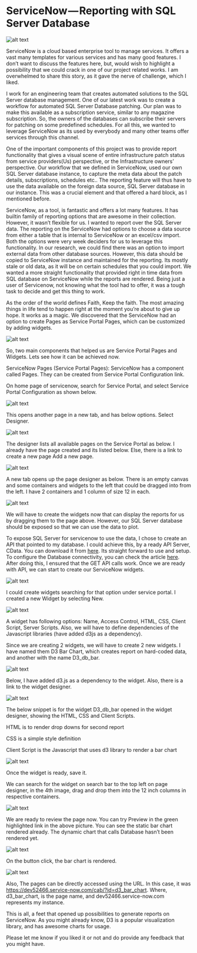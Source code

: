 # ServiceNow — Reporting with SQL Server Database
![alt text](https://cdn-images-1.medium.com/max/1000/1*KKdiVCYl0Moqv8bJBVlwkA.png "Logo Title Text 1")

ServiceNow is a cloud based enterprise tool to manage services. It offers a vast many templates for various services and has many good features. I don’t want to discuss the features here, but, would wish to highlight a possibility that we could crack in one of our project related works. I am overwhelmed to share this story, as it gave the nerve of challenge, which I liked.

I work for an engineering team that creates automated solutions to the SQL Server database management. One of our latest work was to create a workflow for automated SQL Server Database patching. Our plan was to make this available as a subscription service, similar to any magazine subscription. So, the owners of the databases can subscribe their servers for patching on some predefined schedules. For all this, we wanted to leverage ServiceNow as its used by everybody and many other teams offer services through this channel.

One of the important components of this project was to provide report functionality that gives a visual scene of entire infrastructure patch status from service providers(Us) perspective, or the Infrastructure owners’ perspective. Our workflow that we defined in ServiceNow, used our own SQL Server database instance, to capture the meta data about the patch details, subscriptions, schedules etc.. The reporting feature will thus have to use the data available on the foreign data source, SQL Server database in our instance. This was a crucial element and that offered a hard block, as I mentioned before.

ServiceNow, as a tool, is fantastic and offers a lot many features. It has builtin family of reporting options that are awesome in their collection. However, it wasn’t flexible for us. I wanted to report over the SQL Server data. The reporting on the ServiceNow had options to choose a data source from either a table that is internal to ServiceNow or an excel/csv import. Both the options were very week deciders for us to leverage this functionality. In our research, we could find there was an option to import external data from other database sources. However, this data should be copied to ServiceNow instance and maintained for the reporting. Its mostly stale or old data, as it will be on certain schedules that you could import. We wanted a more straight functionality that provided right in time data from SQL database on ServiceNow while the reports are rendered. Being just a user of Servicenow, not knowing what the tool had to offer, it was a tough task to decide and get this thing to work.

As the order of the world defines Faith, Keep the faith. The most amazing things in life tend to happen right at the moment you’re about to give up hope. It works as a magic. We discovered that the ServiceNow had an option to create Pages as Service Portal Pages, which can be customized by adding widgets.

![alt text](https://cdn-images-1.medium.com/max/1000/1*6V_wkWuI36B55uaq5xtTtA.jpeg)

So, two main components that helped us are Service Portal Pages and Widgets. Lets see how it can be achieved now.

ServiceNow Pages (Service Portal Pages): ServiceNow has a component called Pages. They can be created from Service Portal Configuration link.

On home page of servicenow, search for Service Portal, and select Service Portal Configuration as shown below.

![alt text](https://cdn-images-1.medium.com/max/1000/1*dmBs6HSiRczQRELiW4liAQ.png)

This opens another page in a new tab, and has below options. Select Designer.

![alt text](https://cdn-images-1.medium.com/max/1000/1*vnAO8aSMBZWIF7-RE01w_g.png)

The designer lists all available pages on the Service Portal as below. I already have the page created and its listed below. Else, there is a link to create a new page Add a new page.

![alt text](https://cdn-images-1.medium.com/max/1000/1*2m8_EZu3ILs8Wnk3jUB8aQ.png)

A new tab opens up the page designer as below. There is an empty canvas and some containers and widgets to the left that could be dragged into from the left. I have 2 containers and 1 column of size 12 in each.

![alt text](https://cdn-images-1.medium.com/max/1000/1*a18G1i4jMNXTnUDiYfIkCg.png)

We will have to create the widgets now that can display the reports for us by dragging them to the page above. However, our SQL Server database should be exposed so that we can use the data to plot.

To expose SQL Server for servicenow to use the data, I chose to create an API that pointed to my database. I could achieve this, by a ready API Server, CData. You can download it from [here](https://www.cdata.com/download/getfile.aspx?file=free/BWCD-A/setup.exe&name=CData%20API%20Server). Its straight forward to use and setup. To configure the Database connectivity, you can check the article [here](https://dzone.com/articles/building-dynamic-d3js-apps-with-database-data). After doing this, I ensured that the GET API calls work. Once we are ready with API, we can start to create our ServiceNow widgets.

![alt text](https://cdn-images-1.medium.com/max/1000/1*h7PT0qj5FhO9Van9Dx7dvQ.jpeg)

I could create widgets searching for that option under service portal. I created a new Widget by selecting New.

![alt text](https://cdn-images-1.medium.com/max/1000/1*ZgpLlLrwLlX7v0UOnOLuFw.png)

A widget has following options: Name, Access Control, HTML, CSS, Client Script, Server Scripts. Also, we will have to define dependencies of the Javascript libraries (have added d3js as a dependency).

Since we are creating 2 widgets, we will have to create 2 new widgets. I have named them D3 Bar Chart, which creates report on hard-coded data, and another with the name D3_db_bar.

![alt text](https://cdn-images-1.medium.com/max/1000/1*0bEThWR_nbRDcMa2cij2OQ.png)

Below, I have added d3.js as a dependency to the widget. Also, there is a link to the widget designer.

![alt text](https://cdn-images-1.medium.com/max/1000/1*U_DMOkFW3Y68pBKAd14Q7g.png)

The below snippet is for the widget D3_db_bar opened in the widget designer, showing the HTML, CSS and Client Scripts.

HTML is to render drop downs for second report

CSS is a simple style definition

Client Script is the Javascript that uses d3 library to render a bar chart

![alt text](https://cdn-images-1.medium.com/max/1000/1*MKSpyuLu7kYK9om4LmBwZQ.png)

Once the widget is ready, save it.

We can search for the widget on search bar to the top left on page designer, in the 4th image, drag and drop them into the 12 inch columns in respective containers.

![alt text](https://cdn-images-1.medium.com/max/1000/1*yCB9WOKz6ZeVlPfh09PEdA.png)

We are ready to review the page now. You can try Preview in the green highlighted link in the above picture. You can see the static bar chart rendered already. The dynamic chart that calls Database hasn’t been rendered yet.

![alt text](https://cdn-images-1.medium.com/max/1000/1*d3piP9KgeuU3IWv9898vFA.png)

On the button click, the bar chart is rendered.

![alt text](https://cdn-images-1.medium.com/max/1000/1*eoGGG-YxfpgXT93-2k7fng.png)

Also, The pages can be directly accessed using the URL. In this case, it was https://dev52466.service-now.com/cab/?id=d3_bar_chart. Where, d3_bar_chart, is the page name, and dev52466.service-now.com represents my instance.

This is all, a feet that opened up possibilities to generate reports on ServiceNow. As you might already know, D3 is a popular visualization library, and has awesome charts for usage.

Please let me know if you liked it or not and do provide any feedback that you might have.



